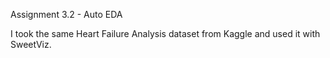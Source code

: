 Assignment 3.2 - Auto EDA

I took the same Heart Failure Analysis dataset from Kaggle and used it with SweetViz. 
